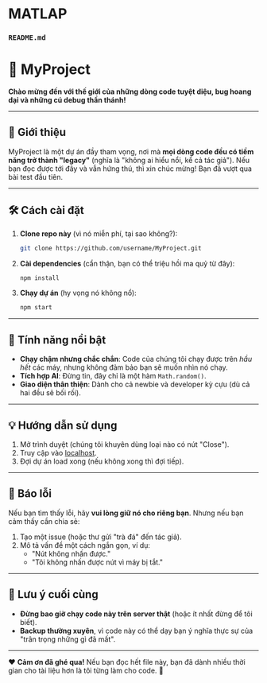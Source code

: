 # MATLAP

### `README.md`

# 📂 MyProject 

**Chào mừng đến với thế giới của những dòng code tuyệt diệu, bug hoang dại và những cú debug thần thánh!**  

---

## 🚀 **Giới thiệu**  
MyProject là một dự án đầy tham vọng, nơi mà **mọi dòng code đều có tiềm năng trở thành "legacy"** (nghĩa là "không ai hiểu nổi, kể cả tác giả"). Nếu bạn đọc được tới đây và vẫn hứng thú, thì xin chúc mừng! Bạn đã vượt qua bài test đầu tiên.

---

## 🛠️ **Cách cài đặt**  
1. **Clone repo này** (vì nó miễn phí, tại sao không?):  
   ```bash
   git clone https://github.com/username/MyProject.git
   ```  
2. **Cài dependencies** (cẩn thận, bạn có thể triệu hồi ma quỷ từ đây):  
   ```bash
   npm install
   ```  
3. **Chạy dự án** (hy vọng nó không nổ):  
   ```bash
   npm start
   ```  

---

## 🌟 **Tính năng nổi bật**  
- **Chạy chậm nhưng chắc chắn**: Code của chúng tôi chạy được trên *hầu hết* các máy, nhưng không đảm bảo bạn sẽ muốn nhìn nó chạy.  
- **Tích hợp AI**: Đừng tin, đây chỉ là một hàm `Math.random()`.  
- **Giao diện thân thiện**: Dành cho cả newbie và developer kỳ cựu (dù cả hai đều sẽ bối rối).  

---

## 💡 **Hướng dẫn sử dụng**  
1. Mở trình duyệt (chúng tôi khuyên dùng loại nào có nút "Close").  
2. Truy cập vào [localhost](http://localhost:3000).  
3. Đợi dự án load xong (nếu không xong thì đợi tiếp).  

---

## 🐛 **Báo lỗi**  
Nếu bạn tìm thấy lỗi, hãy **vui lòng giữ nó cho riêng bạn**. Nhưng nếu bạn cảm thấy cần chia sẻ:  
1. Tạo một issue (hoặc thư gửi "trà đá" đến tác giả).  
2. Mô tả vấn đề một cách ngắn gọn, ví dụ:  
   - "Nút không nhấn được."  
   - "Tôi không nhấn được nút vì máy bị tắt."  

---

## 👀 **Lưu ý cuối cùng**  
- **Đừng bao giờ chạy code này trên server thật** (hoặc ít nhất đừng để tôi biết).  
- **Backup thường xuyên**, vì code này có thể dạy bạn ý nghĩa thực sự của "trân trọng những gì đã mất".  

---

❤️ **Cảm ơn đã ghé qua!** Nếu bạn đọc hết file này, bạn đã dành nhiều thời gian cho tài liệu hơn là tôi từng làm cho code. 🫡  
